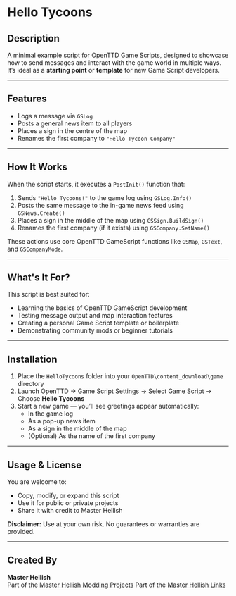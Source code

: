 # Hello Tycoons

## Description

A minimal example script for OpenTTD Game Scripts, designed to showcase how to send messages and interact with the game world in multiple ways. It’s ideal as a **starting point** or **template** for new Game Script developers.

---

## Features

- Logs a message via `GSLog`
- Posts a general news item to all players
- Places a sign in the centre of the map
- Renames the first company to `"Hello Tycoon Company"`

---

## How It Works

When the script starts, it executes a `PostInit()` function that:
1. Sends `"Hello Tycoons!"` to the game log using `GSLog.Info()`
2. Posts the same message to the in-game news feed using `GSNews.Create()`
3. Places a sign in the middle of the map using `GSSign.BuildSign()`
4. Renames the first company (if it exists) using `GSCompany.SetName()`

These actions use core OpenTTD GameScript functions like `GSMap`, `GSText`, and `GSCompanyMode`.

---

## What's It For?

This script is best suited for:
- Learning the basics of OpenTTD GameScript development
- Testing message output and map interaction features
- Creating a personal Game Script template or boilerplate
- Demonstrating community mods or beginner tutorials

---

## Installation
1. Place the `HelloTycoons` folder into your `OpenTTD\content_download\game` directory
2. Launch OpenTTD → Game Script Settings → Select Game Script → Choose **Hello Tycoons**
3. Start a new game — you’ll see greetings appear automatically:
   - In the game log
   - As a pop-up news item
   - As a sign in the middle of the map
   - (Optional) As the name of the first company

---

## Usage & License

You are welcome to:
- Copy, modify, or expand this script
- Use it for public or private projects
- Share it with credit to Master Hellish

**Disclaimer:** Use at your own risk. No guarantees or warranties are provided.

---

## Created By

**Master Hellish**  
Part of the [Master Hellish Modding Projects](https://github.com/MasterHellish)
Part of the [Master Hellish Links](https://linktr.ee/masterhellish)

